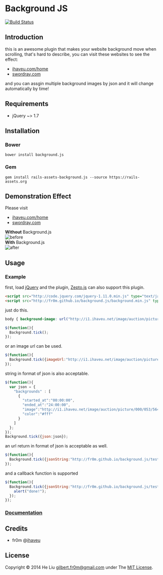 # Background JS
[![Build Status](https://travis-ci.org/fr0m/background.js.png?branch=master)](https://travis-ci.org/fr0m/background.js)

## Introduction
this is an awesome plugin that makes your website background move when scrolling, that's hard to describe, you can visit these websites to see the effect:
- [ihaveu.com/home](http://www.ihaveu.com/home)
- [swordray.com](http://swordray.com/)

and you can assgin multiple background images by json and it will change automatically by time!
    

## Requirements

* jQuery ~> 1.7

## Installation

### Bower 

    bower install background.js

### Gem

   	gem install rails-assets-background.js --source https://rails-assets.org

## Demonstration Effect

Please visit

- [ihaveu.com/home](http://www.ihaveu.com/home)
- [swordray.com](http://swordray.com/)

**Without** Background.js<br />
![before](http://fr0m.github.io/background.js/before.png)
<br />**With** Background.js<br />
![after](http://fr0m.github.io/background.js/after.png)


## Usage

### Example

first, load [jQuery](http://jquery.com/) and the plugin, [Zepto.js](http://zeptojs.com/) can also support this plugin.<br />
```html
<script src="http://code.jquery.com/jquery-1.11.0.min.js" type="text/javascript"></script>
<script src="http://fr0m.github.io/background.js/background.min.js" type="text/javascript"></script>
```
just do this.<br />
```css
body { background-image: url("http://i1.ihaveu.net/image/auction/picture/000/053/564/path/16dd7c4e.jpg"); }
```
```javascript
$(function(){
  Background.tick();
});
```
or an image url can be used.<br />
```javascript
$(function(){
  Background.tick({imageUrl:"http://i1.ihaveu.net/image/auction/picture/000/053/564/path/16dd7c4e.jpg"});
});
```
string in format of json is also acceptable.<br />
```javascript
$(function(){
  var json = {
    "backgrounds" : [
      {
        "started_at":"00:00:00",
        "ended_at":"24:00:00",
        "image":"http://i1.ihaveu.net/image/auction/picture/000/053/564/path/16dd7c4e.jpg",
        "color":"#fff"
      }
    ] 
  };
});
Background.tick({json:json});
```
an url return in format of json is acceptable as well.<br />
```javascript
$(function(){
  Background.tick({jsonString:"http://fr0m.github.io/background.js/test/test.json"});
});
```
and a callback function is supported
```javascript
$(function(){
  Background.tick({jsonString:"http://fr0m.github.io/background.js/test/test.json"},function(){
    alert("done!");
  });  
});
```

### [Documentation](https://github.com/fr0m/background.js/wiki/API-Documents)

## Credits

* fr0m @[ihaveu](http://www.ihaveu.com/home)

## License

Copyright © 2014 He Liu <gilbert.fr0m@gmail.com> under The [MIT License](http://opensource.org/licenses/MIT).
